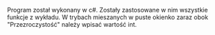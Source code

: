 Program został wykonany w c#. Zostały zastosowane w nim wszystkie funkcje z wykładu. W trybach mieszanych w puste okienko zaraz obok "Przezroczystość" należy wpisać wartość int.
